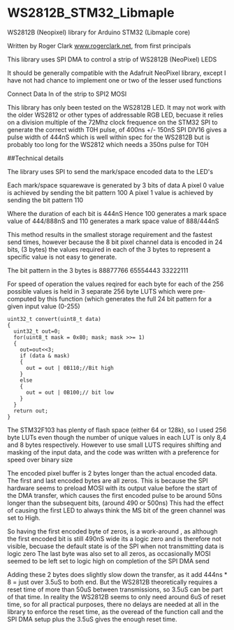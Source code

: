 # WS2812B_STM32_Libmaple
WS2812B (Neopixel) library for Arduino STM32 (Libmaple core)

Written by Roger Clark www.rogerclark.net, from first principals

This library uses SPI DMA to control a strip of WS2812B (NeoPixel) LEDS

It should be generally compatible with the Adafruit NeoPixel library, 
except I have not had chance to implement one or two of the lesser used functions

Connect  Data In of the strip to SPI2 MOSI

This library has only been tested on the WS2812B LED. It may not work with the older WS2812 or
other types of addressable RGB LED, becuase it relies on a division multiple of the 72Mhz clock 
frequence on the STM32 SPI to generate the correct width T0H pulse, of 400ns +/- 150nS
SPI DIV16 gives a pulse width of 444nS which is well within spec for the WS2812B but
is probably too long for the WS2812 which needs a 350ns pulse for T0H

##Technical details

The library uses SPI to send the mark/space encoded data to the LED's

Each mark/space squarewave is generated by 3 bits of data
A pixel 0 value is achieved by sending the bit pattern 100
A pixel 1 value is achieved by sending the bit pattern 110

Where the duration of each bit is 444nS
Hence 100 generates a mark space value of 444/888nS
and 110 generates a mark space value of 888/444nS

This method results in the smallest storage requirement and the fastest send times,
however because the 8 bit pixel channel data is encoded in 24 bits, (3 bytes) the values required in each of the 3 bytes to represent 
a specific value is not easy to generate.

The bit pattern in the 3 bytes is 
88877766   65554443    33222111

For speed of operation the values reqired for each byte for each of the 256 possible values is held in 3 separate 256 byte LUTS
which were pre-computed by this function (which generates the full 24 bit pattern for a given input value (0-255)

```
uint32_t convert(uint8_t data)
{
  uint32_t out=0;
  for(uint8_t mask = 0x80; mask; mask >>= 1)  
  {
    out=out<<3;
    if (data & mask)
    {
      out = out | 0B110;//Bit high
    }
    else
    {
      out = out | 0B100;// bit low
    }
  }
  return out;
}
```

The STM32F103 has plenty of flash space (either 64 or 128k), so I used 256 byte LUTs even though the number of unique values in each LUT is 
only 8,4 and 8 bytes respectively.
However to use small LUTS requires shifting and masking of the input data, and the code was written with a preference for speed over binary size

The encoded pixel buffer is 2 bytes longer than the actual encoded data.
The first and last encoded bytes are all zeros. This is because the SPI hardware seems to preload MOSI with its output value before the start
of the DMA transfer, which causes the first encoded pulse to be around 50ns longer than the subsequent bits, (around 490 or 500ns)
This had the effect of causing the first LED to always think the MS bit of the green channel was set to High.

So having the first encoded byte of zeros, is a work-around , as although the first encoded bit is still 490nS wide its a logic zero and is therefore
not visible, becuase the default state is of the SPI when not transmitting data is logic zero
The last byte was also set to all zeros, as occasionally MOSI seemed to be left set to logic high on completion of the SPI DMA send

Adding these 2 bytes does slightly slow down the transfer, as it add 444ns * 8 = just over 3.5uS to both end.
But the WS2812B theoretically requires a reset time of more than 50uS between transmissions, so 3.5uS can be part of that time.
In reality the WS2812B seems to only need around 6uS of reset time, so for all practical purposes, there no delays are needed at all in the
library to enforce the reset time, as the overead of the function call and the SPI DMA setup plus the 3.5uS gives the enough reset time.

